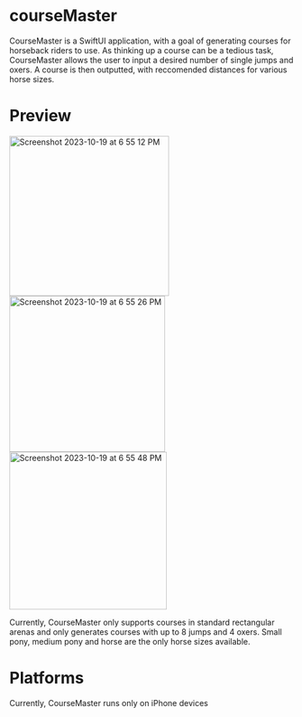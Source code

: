 # courseMaster
CourseMaster is a SwiftUI application, with a goal of generating courses for horseback riders to use. 
As thinking up a course can be a tedious task, CourseMaster allows the user to input a desired number of single jumps and oxers. 
A course is then outputted, with reccomended distances for various horse sizes.

# Preview
<img width="283" alt="Screenshot 2023-10-19 at 6 55 12 PM" src="https://github.com/cassiestephen/courseMaster/assets/125167508/61145697-36c2-4ab6-b158-1c8c66003d67">

<img width="276" alt="Screenshot 2023-10-19 at 6 55 26 PM" src="https://github.com/cassiestephen/courseMaster/assets/125167508/1d5df293-3f42-464c-b569-b9c7836e32bc">

<img width="279" alt="Screenshot 2023-10-19 at 6 55 48 PM" src="https://github.com/cassiestephen/courseMaster/assets/125167508/91eeedda-9493-44b1-ac3f-bb101b8b183c">



Currently, CourseMaster only supports courses in standard rectangular arenas and only generates courses with up to 8 jumps and 4 oxers.
Small pony, medium pony and horse are the only horse sizes available.

# Platforms
Currently, CourseMaster runs only on iPhone devices


